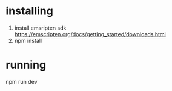 # installing
1. install emsripten sdk
https://emscripten.org/docs/getting_started/downloads.html
2. npm install

# running
npm run dev
